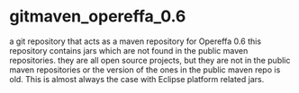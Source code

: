 gitmaven_opereffa_0.6
=====================

a git repository that acts as a maven repository for Opereffa 0.6
this repository contains jars which are not found in the public maven repositories. 
they are all open source projects, but they are not in the public maven repositories or the version of
the ones in the public maven repo is old.
This is almost always the case with Eclipse platform related jars. 

